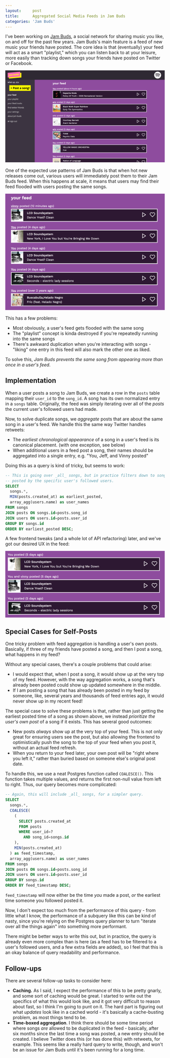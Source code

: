 ```yaml
---
layout:     post
title:      Aggregated Social Media Feeds in Jam Buds
categories: 'Jam Buds'
---
```


I've been working on [Jam Buds](https://jambuds.club/), a social network for sharing music you like, on and off for the past few years. Jam Buds's main feature is a feed of new music your friends have posted. The core idea is that (eventually) your feed will act as a smart "playlist," which you can listen back to at your leisure, more easily than tracking down songs your friends have posted on Twitter or Facebook.

![](feed_screenshot.png)

One of the expected use patterns of Jam Buds is that when hot new releases come out, various users will immediately post them to their Jam Buds feed. When this happens at scale, it means that users may find their feed flooded with users posting the same songs.

![](Screen_Shot_2019-05-21_at_5-49c6fc77-2ea1-44fb-abcc-664536b3a3bb.27.55_PM.png)

This has a few problems:

- Most obviously, a user's feed gets flooded with the same song
- The "playlist" concept is kinda destroyed if you're repeatedly running into the same songs
- There's awkward duplication when you're interacting with songs - "liking" one entry in this feed will also mark the other one as liked.

To solve this, *Jam Buds prevents the same song from appearing more than once in a user's feed*.

## Implementation

When a user posts a song to Jam Buds, we create a row in the `posts` table mapping their `user_id` to the `song_id`. A song has its own normalized entry in a `songs` table. Originally, the feed was simply iterating over all of the *posts* the current user's followed users had made.

Now, to solve duplicate songs, we *aggregate* posts that are about the same song in a user's feed. We handle this the same way Twitter handles retweets:

- The *earliest chronological appearance* of a song in a user's feed is its canonical placement. (with one exception, see below)
- When additional users in a feed post a song, their names should be aggregated into a single entry, e.g. "You, Jeff, and Vinny posted"

Doing this as a query is kind of tricky, but seems to work:

```sql
-- This is going over _all_ songs, but in practice filters down to songs
-- posted by the specific user's followed users.
SELECT
  songs.*,
  MIN(posts.created_at) as earliest_posted,
  array_agg(users.name) as user_names
FROM songs
JOIN posts ON songs.id=posts.song_id
JOIN users ON users.id=posts.user_id
GROUP BY songs.id
ORDER BY earliest_posted DESC;
```

A few frontend tweaks (and a whole lot of API refactoring) later, and we've got our desired UX in the feed:

![](Screen_Shot_2019-05-22_at_11-ee544f08-3ed3-43a6-b749-dae2c68cf95d.26.23_AM.png)

## Special Cases for Self-Posts

One tricky problem with feed aggregation is handling a user's own posts. Basically, if three of my friends have posted a song, and then I post a song, what happens in my feed?

Without any special cases, there's a couple problems that could arise:

- I would expect that, when I post a song, it would show up at the very top of my feed. However, with the way aggregation works, a song that's already been posted could show up updated somewhere in the middle.
- If I am posting a song that has already been posted in my feed by someone, like, several years and thousands of feed entries ago, it would never show up in my recent feed!

The special case to solve these problems is that, rather than just getting the earliest posted time of a song as shown above, we instead *prioritize the user's own post* of a song if it exists. This has several good outcomes:

- New posts *always* show up at the very top of your feed. This is not only great for ensuring users see the post, but also allowing the frontend to optimistically push the song to the top of your feed when you post it, without an actual feed refresh.
- When you return to your feed later, your own post will be "right where you left it," rather than buried based on someone else's original post date.

To handle this, we use a neat Postgres function called `COALESCE()`. This function takes multiple values, and returns the first non-null value from left to right. Thus, our query becomes more complicated:

```sql
-- Again, this will include _all_ songs, for a simpler query.
SELECT
  songs.*,
  COALESCE(
    (
      SELECT posts.created_at
      FROM posts
      WHERE user_id=?
        AND song_id=songs.id
    ),
    MIN(posts.created_at)
  ) as feed_timestamp,
  array_agg(users.name) as user_names
FROM songs
JOIN posts ON songs.id=posts.song_id
JOIN users ON users.id=posts.user_id
GROUP BY songs.id
ORDER BY feed_timestamp DESC;
```

`feed_timestamp` will now either be the time *you* made a post, *or* the earliest time someone you followed posted it.

Now, I don't expect too much from the performance of this query - from little what I know, the performance of a subquery like this can be kind of nasty, since you're relying on the Postgres query planner to turn "iterate over all the things again" into something more performant.

There might be better ways to write this out, but in practice, the query is already even more complex than is here (as a feed has to be filtered to a user's followed users, and a few extra fields are added), so I feel that this is an okay balance of query readability and performance.

## Follow-ups

There are several follow-up tasks to consider here:

- **Caching.** As I said, I expect the performance of this to be pretty gnarly, and some sort of caching would be great. I started to write out the specifics of what this would look like, and it got very difficult to reason about fast, so I think I'm going to punt on it. The hard part is figuring out what *updates* look like in a cached world - it's basically a cache-busting problem, as most things tend to be.
- **Time-boxed aggregation**. I think there should be some time period where songs *are* allowed to be duplicated in the feed - basically, after six months since the last time a song was posted, a new entry should be created. I believe Twitter does this (or has done this) with retweets, for example. This seems like a really hard query to write, though, and won't be an issue for Jam Buds until it's been running for a long time.